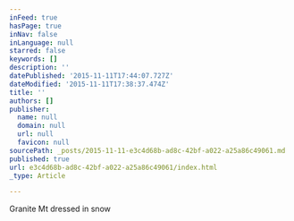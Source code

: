 ```yaml
---
inFeed: true
hasPage: true
inNav: false
inLanguage: null
starred: false
keywords: []
description: ''
datePublished: '2015-11-11T17:44:07.727Z'
dateModified: '2015-11-11T17:38:37.474Z'
title: ''
authors: []
publisher:
  name: null
  domain: null
  url: null
  favicon: null
sourcePath: _posts/2015-11-11-e3c4d68b-ad8c-42bf-a022-a25a86c49061.md
published: true
url: e3c4d68b-ad8c-42bf-a022-a25a86c49061/index.html
_type: Article

---
```

Granite Mt dressed in snow